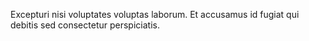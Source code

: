 Excepturi nisi voluptates voluptas laborum.
Et accusamus id fugiat qui debitis sed consectetur perspiciatis.